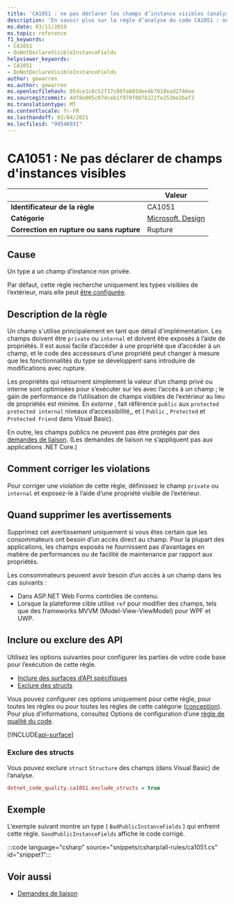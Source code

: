 ```yaml
---
title: 'CA1051 : ne pas déclarer les champs d’instance visibles (analyse du code)'
description: 'En savoir plus sur la règle d’analyse du code CA1051 : ne pas déclarer de champs d’instance visibles'
ms.date: 03/11/2019
ms.topic: reference
f1_keywords:
- CA1051
- DoNotDeclareVisibleInstanceFields
helpviewer_keywords:
- CA1051
- DoNotDeclareVisibleInstanceFields
author: gewarren
ms.author: gewarren
ms.openlocfilehash: 05dce1c8c52f37c80fa603dee4b7818ead2744ee
ms.sourcegitcommit: 4df8e005c074ceb1f978f007b222fe253be2baf3
ms.translationtype: MT
ms.contentlocale: fr-FR
ms.lasthandoff: 02/04/2021
ms.locfileid: "99546931"
---
```

# <a name="ca1051-do-not-declare-visible-instance-fields"></a>CA1051 : Ne pas déclarer de champs d'instances visibles

| | Valeur |
|-|-|
| **Identificateur de la règle** |CA1051|
| **Catégorie** |[Microsoft. Design](design-warnings.md)|
| **Correction en rupture ou sans rupture** |Rupture|

## <a name="cause"></a>Cause

Un type a un champ d’instance non privée.

Par défaut, cette règle recherche uniquement les types visibles de l’extérieur, mais elle peut [être configurée](#include-or-exclude-apis).

## <a name="rule-description"></a>Description de la règle

Un champ s'utilise principalement en tant que détail d'implémentation. Les champs doivent être `private` ou `internal` et doivent être exposés à l’aide de propriétés. Il est aussi facile d’accéder à une propriété que d’accéder à un champ, et le code des accesseurs d’une propriété peut changer à mesure que les fonctionnalités du type se développent sans introduire de modifications avec rupture.

Les propriétés qui retournent simplement la valeur d’un champ privé ou interne sont optimisées pour s’exécuter sur les avec l’accès à un champ ; le gain de performance de l’utilisation de champs visibles de l’extérieur au lieu de propriétés est minime. En *externe* , fait référence `public` aux `protected` `protected internal` niveaux d’accessibilité,, et ( `Public` , `Protected` et `Protected Friend` dans Visual Basic).

En outre, les champs publics ne peuvent pas être protégés par des [demandes de liaison](../../../framework/misc/link-demands.md). (Les demandes de liaison ne s’appliquent pas aux applications .NET Core.)

## <a name="how-to-fix-violations"></a>Comment corriger les violations

Pour corriger une violation de cette règle, définissez le champ `private` ou `internal` et exposez-le à l’aide d’une propriété visible de l’extérieur.

## <a name="when-to-suppress-warnings"></a>Quand supprimer les avertissements

Supprimez cet avertissement uniquement si vous êtes certain que les consommateurs ont besoin d’un accès direct au champ. Pour la plupart des applications, les champs exposés ne fournissent pas d’avantages en matière de performances ou de facilité de maintenance par rapport aux propriétés.

Les consommateurs peuvent avoir besoin d’un accès à un champ dans les cas suivants :

- Dans ASP.NET Web Forms contrôles de contenu.
- Lorsque la plateforme cible utilise `ref` pour modifier des champs, tels que des frameworks MVVM (Model-View-ViewModel) pour WPF et UWP.

## <a name="include-or-exclude-apis"></a>Inclure ou exclure des API

Utilisez les options suivantes pour configurer les parties de votre code base pour l’exécution de cette règle.

- [Inclure des surfaces d’API spécifiques](#include-specific-api-surfaces)
- [Exclure des structs](#exclude-structs)

Vous pouvez configurer ces options uniquement pour cette règle, pour toutes les règles ou pour toutes les règles de cette catégorie ([conception](design-warnings.md)). Pour plus d’informations, consultez Options de configuration d’une [règle de qualité du code](../code-quality-rule-options.md).

[!INCLUDE[api-surface](~/includes/code-analysis/api-surface.md)]

### <a name="exclude-structs"></a>Exclure des structs

Vous pouvez exclure `struct` `Structure` des champs (dans Visual Basic) de l’analyse.

```ini
dotnet_code_quality.ca1051.exclude_structs = true
```

## <a name="example"></a>Exemple

L’exemple suivant montre un type ( `BadPublicInstanceFields` ) qui enfreint cette règle. `GoodPublicInstanceFields` affiche le code corrigé.

:::code language="csharp" source="snippets/csharp/all-rules/ca1051.cs" id="snippet1":::

## <a name="see-also"></a>Voir aussi

- [Demandes de liaison](../../../framework/misc/link-demands.md)
